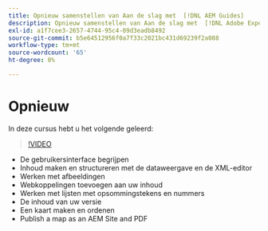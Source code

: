 ```yaml
---
title: Opnieuw samenstellen van Aan de slag met  [!DNL AEM Guides]
description: Opnieuw samenstellen van Aan de slag met  [!DNL Adobe Experience Manager Guides]
exl-id: a1f7cee3-2657-4744-95c4-09d3eadb8492
source-git-commit: b5e64512956f0a7f33c2021bc431d69239f2a088
workflow-type: tm+mt
source-wordcount: '65'
ht-degree: 0%

---
```


# Opnieuw

In deze cursus hebt u het volgende geleerd:

>[!VIDEO](https://video.tv.adobe.com/v/336660?quality=12&learn=on)

- De gebruikersinterface begrijpen
- Inhoud maken en structureren met de dataweergave en de XML-editor
- Werken met afbeeldingen
- Webkoppelingen toevoegen aan uw inhoud
- Werken met lijsten met opsommingstekens en nummers
- De inhoud van uw versie
- Een kaart maken en ordenen
- Publish a map as an AEM Site and PDF
